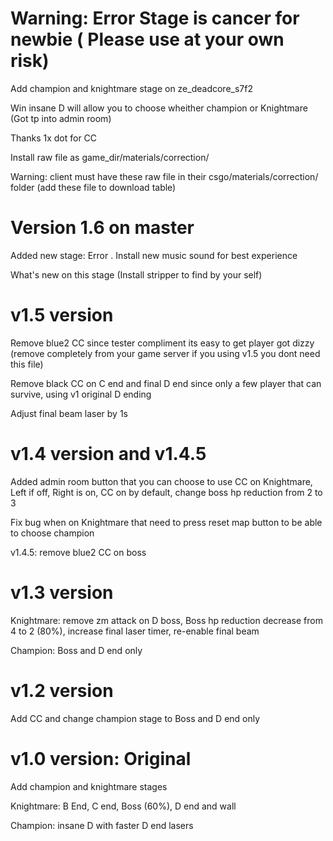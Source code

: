 # Warning: Error Stage is cancer for newbie ( Please use at your own risk)
Add champion and knightmare stage on ze_deadcore_s7f2

Win insane D will allow you to choose wheither champion or Knightmare (Got tp into admin room)

Thanks 1x dot for CC

Install raw file as game_dir/materials/correction/

Warning: client must have these raw file in their csgo/materials/correction/ folder (add these file to download table)

# Version 1.6 on master
Added new stage: Error . Install new music sound for best experience

What's new on this stage (Install stripper to find by your self)

# v1.5 version

Remove blue2 CC since tester compliment its easy to get player got dizzy (remove completely from your game server if you using v1.5 you dont need this file)

Remove black CC on C end and final D end since only a few player that can survive, using v1 original D ending

Adjust final beam laser by 1s


# v1.4 version and v1.4.5
Added admin room button that you can choose to use CC on Knightmare, Left if off, Right is on, CC on by default, change boss hp reduction from 2 to 3

Fix bug when on Knightmare that need to press reset map button to be able to choose champion

v1.4.5: remove blue2 CC on boss

# v1.3 version
Knightmare: remove zm attack on D boss, Boss hp reduction decrease from 4 to 2 (80%), increase final laser timer, re-enable final beam 

Champion: Boss and D end only

# v1.2 version
Add CC and change champion stage to Boss and D end only

# v1.0 version: Original
Add champion and knightmare stages

Knightmare: B End, C end, Boss (60%), D end and wall

Champion: insane D with faster D end lasers
